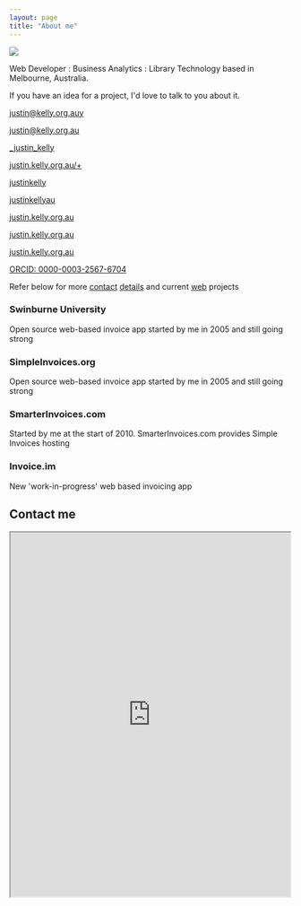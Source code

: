 ```yaml
---
layout: page
title: "About me"
---
```


![](http://justin.kelly.org.au/resume_files/author.png)

Web Developer : Business Analytics : Library Technology based in Melbourne, Australia.

If you have an idea for a project, I'd love to talk to you about it.

<p class="social-p">
  <a class="social-icons icon-rounded no-margin " href="mailto:justin@kelly.org.au" style="">
	<i class="fa fa-envelope-o fa-lg"></i><span>justin@kelly.org.auy</span>
    </a>
</p>
<p class="social-p">
<a href="mailto:justin@kelly.org.au"><i class="fa fa-envelope-o"></i> justin@kelly.org.au</a>
</p>
<p class="social-p">

  <a class="social-icons icon-rounded no-margin " href="https://twitter.com/_justin_kelly" style="">
<i class="fa fa-twitter fa-lg"></i><span>_justin_kelly</span>
    </a>
</p>
<p class="social-p">
  <a class=" social-icons icon-rounded no-margin" href="http://justin.kelly.org.au/+" style="">
<i class="fa fa-google-plus fa-lg"></i><span>justin.kelly.org.au/+</span>
    </a>
</p>
<p class="social-p">
  <a class="social-icons icon-rounded no-margin" href="https://github.com/justinkelly" style="">
<i class="fa fa-github fa-lg"></i><span>justinkelly</span>
    </a>
</p>
<p class="social-p">
  <a class="social-icons icon-rounded no-margin" href="https://au.linkedin.com/in/justinkellyau" style="">
<i class="fa fa-linkedin fa-lg"></i><span>justinkellyau</span>
    </a>
</p>
<p class="social-p">
  <a class="social-icons icon-rounded no-margin" href="https://bitbucket.org/justin.kelly.org.au" style="">
<i class="fa fa-bitbucket fa-lg"></i><span>justin.kelly.org.au</span>
    </a>
</p>
<p class="social-p">
  <a class=" social-icons icon-rounded no-margin" href="https://bitbucket.org/justin.kelly.org.au" style="">
<i class="fa fa-facebook fa-lg"></i><span>justin.kelly.org.au</span>
    </a>
</p>
<p class="social-p">
<a class=" social-icons icon-rounded no-margin" href="https://skype.com" style="">
<i class="fa fa-skype fa-lg"></i><span>justin.kelly.org.au</span>
  </a>
</p>
<p class="social-p">
  <a class=" social-icons icon-rounded no-margin " href="http://orcid.org/0000-0003-2567-6704" style="">
<i class="fa fa-openid fa-lg"></i><span>ORCID: 0000-0003-2567-6704</span>
    </a>
</p>

Refer below for more [contact](#contact_form) [details](#contact_details) and current [web](#web) projects


### Swinburne University

Open source web-based invoice app started by me in 2005 and still going strong

### SimpleInvoices.org

Open source web-based invoice app started by me in 2005 and still going strong

### SmarterInvoices.com

Started by me at the start of 2010. SmarterInvoices.com provides Simple Invoices hosting

### Invoice.im

New 'work-in-progress' web based invoicing app 

<a id="contact_form"></a>

## Contact me

<iframe width="500px" height="650px" src="http://justin.kelly.org.au/contact.php"><br /></iframe>

<a id="contact_details"></a>

